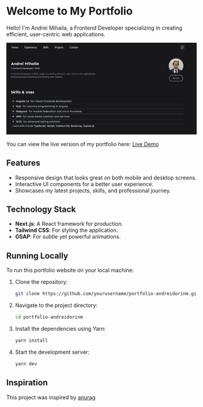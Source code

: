 # Welcome to My Portfolio

Hello! I'm Andrei Mihaila, a Frontend Developer specializing in creating efficient, user-centric web applications.

![Portfolio Demo](./public/assets/demo.png)

You can view the live version of my portfolio here: [Live Demo](https://andreidorinm.com)

## Features

- Responsive design that looks great on both mobile and desktop screens.
- Interactive UI components for a better user experience.
- Showcases my latest projects, skills, and professional journey.

## Technology Stack

- **Next.js**: A React framework for production.
- **Tailwind CSS**: For styling the application.
- **GSAP**: For subtle yet powerful animations.

## Running Locally

To run this portfolio website on your local machine:

1. Clone the repository:
   ```bash
   git clone https://github.com/yourusername/portfolio-andreidorinm.git

2. Navigate to the project directory:
    ```bash
    cd portfolio-andreidorinm

3. Install the dependencies using Yarn:
    ```bash
    yarn install

4. Start the development server:
    ```bash
    yarn dev

## Inspiration

This project was inspired by [anurag](#)
